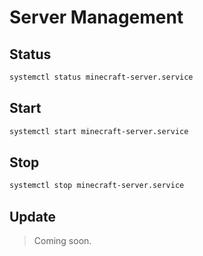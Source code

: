 # Server Management

## Status

```bash
systemctl status minecraft-server.service
```

## Start

```bash
systemctl start minecraft-server.service
```

## Stop

```bash
systemctl stop minecraft-server.service
```

## Update

> Coming soon.
